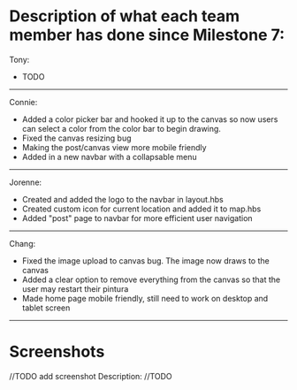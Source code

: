 # Description of what each team member has done since Milestone 7:

Tony:
- TODO

---

Connie:
- Added a color picker bar and hooked it up to the canvas so now users can select a color from the color bar
 to begin drawing. 
- Fixed the canvas resizing bug
- Making the post/canvas view more mobile friendly
- Added in a new navbar with a collapsable menu

---

Jorenne:
- Created and added the logo to the navbar in layout.hbs
- Created custom icon for current location and added it to map.hbs
- Added "post" page to navbar for more efficient user navigation

---

Chang:
- Fixed the image upload to canvas bug. The image now draws to the canvas
- Added a clear option to remove everything from the canvas so that the user may restart their pintura
- Made home page mobile friendly, still need to work on desktop and tablet screen

---

# Screenshots 

//TODO add screenshot
Description: //TODO
